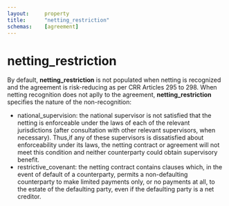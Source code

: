 ```yaml
---
layout:     property
title:      "netting_restriction"
schemas:    [agreement]
---
```


# netting_restriction

By default, **netting_restriction** is not populated when netting is recognized and the agreement is risk-reducing as per CRR Articles 295 to 298.
When netting recognition does not aplly to the agreement, **netting_restriction** specifies the nature of the non-recognition:
- national_supervision: the national supervisor is not satisfied that the netting is enforceable under the laws of each of the relevant jurisdictions (after consultation with other relevant supervisors, when necessary). Thus,if any of these supervisors is dissatisfied about enforceability under its laws, the netting contract or agreement will not meet this condition and neither counterparty could obtain supervisory benefit.
- restrictive_covenant: the netting contract contains clauses which, in the event of default of a counterparty, permits a non-defaulting counterparty to make limited payments only, or no payments at all, to the estate of the defaulting party, even if the defaulting party is a net creditor.
